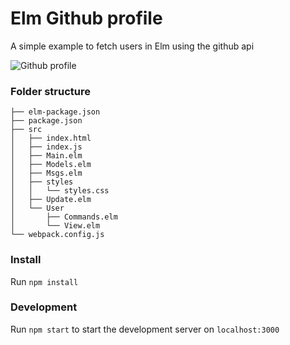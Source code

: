 # Elm Github profile
A simple example to fetch users in Elm using the github api

![Github profile](http://i.imgur.com/DizSDLJ.png)

### Folder structure
```
├── elm-package.json
├── package.json
├── src
│   ├── index.html
│   ├── index.js
│   ├── Main.elm
│   ├── Models.elm
│   ├── Msgs.elm
│   ├── styles
│   │   └── styles.css
│   ├── Update.elm
│   └── User
│       ├── Commands.elm
│       └── View.elm
└── webpack.config.js
```

### Install

Run `npm install`

### Development
Run `npm start` to start the development server on `localhost:3000`
